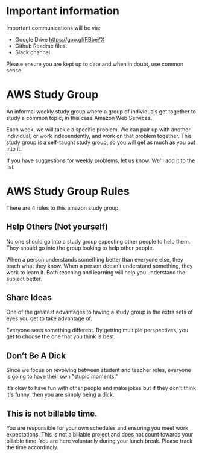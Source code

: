 # Important information

Important communications will be via:

* Google Drive https://goo.gl/RBbeYX
* Github Readme files.  
* Slack channel

Please ensure you are kept up to date and when in doubt, use common sense.


# AWS Study Group

An informal weekly study group where a group of individuals get together to study a common topic, in this case Amazon Web Services.

Each week, we will tackle a specific problem.  We can pair up with another individual, or work independently, and work on that problem together.  This study group is a self-taught study group, so you will get as much as you put into it.

If you have suggestions for weekly problems, let us know.  We'll add it to the list.

# AWS Study Group Rules

There are 4 rules to this amazon study group:

## Help Others (Not yourself)

No one should go into a study group expecting other people to help them. They should go into the group looking to help other people.

When a person understands something better than everyone else, they teach what they know. 
When a person doesn’t understand something, they work to learn it. 
Both teaching and learning will help you understand the subject better.

## Share Ideas

One of the greatest advantages to having a study group is the extra sets of eyes you get to take advantage of.

Everyone sees something different. By getting multiple perspectives, you get to choose the one that you think is best.

## Don’t Be A Dick

Since we focus on revolving between student and teacher roles, everyone is going to have their own "stupid moments."

It’s okay to have fun with other people and make jokes but if they don't think it's funny, then you are simply being a dick.

## This is not billable time.

You are responsible for your own schedules and ensuring you meet work expectations.  This is not a billable project and does not count towards your billable time.  You are here voluntarily during your lunch break.  Please track the time accordingly.



